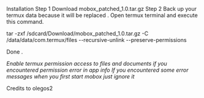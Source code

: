 Installation 
Step 1
Download mobox_patched_1.0.tar.gz
Step 2
Back up your termux data because it will be replaced .
Open termux terminal and execute this command. 

tar -zxf /sdcard/Download/mobox_patched_1.0.tar.gz -C /data/data/com.termux/files --recursive-unlink --preserve-permissions

Done .

*Enable termux permission access to files and documents if you encountered permission error in app info*
*If you encountered some error messages when you first start mobox just ignore it*

Credits to olegos2



